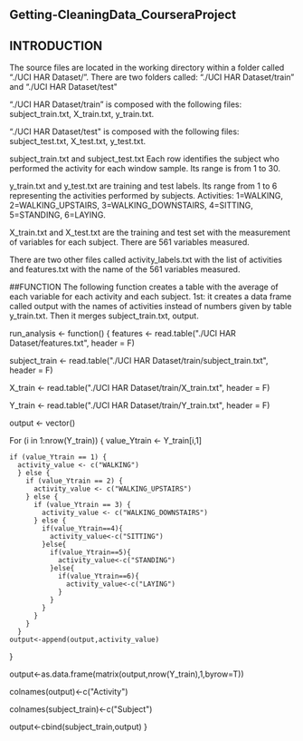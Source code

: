 ## Getting-CleaningData_CourseraProject
## INTRODUCTION
The source files are located in the working directory within a folder called “./UCI HAR Dataset/”. There are two folders called: “./UCI HAR Dataset/train” and “./UCI HAR Dataset/test" 

“./UCI HAR Dataset/train” is composed with the following files: subject_train.txt, X_train.txt, y_train.txt.

“./UCI HAR Dataset/test" is composed with the following files: subject_test.txt, X_test.txt, y_test.txt.

subject_train.txt and subject_test.txt Each row identifies the subject who performed the activity for each window sample. Its range is from 1 to 30. 

y_train.txt and y_test.txt are training and test labels. Its range from 1 to 6 representing the activities performed by subjects. Activities: 1=WALKING, 2=WALKING_UPSTAIRS, 3=WALKING_DOWNSTAIRS, 4=SITTING, 5=STANDING, 6=LAYING.

X_train.txt and X_test.txt are the training and test set with the measurement of variables for each subject. There are 561 variables measured. 

There are two other files called activity_labels.txt with the list of activities and features.txt with the name of the 561 variables measured. 


##FUNCTION
The following function creates a table with the average of each variable for each activity and each subject.
1st: it creates a data frame called output with the names of activities instead of numbers given by table y_train.txt. Then it merges subject_train.txt, output.

<!-- -->
run_analysis <- function() {
features <- read.table("./UCI HAR Dataset/features.txt", header = F)
  
  subject_train <- read.table("./UCI HAR Dataset/train/subject_train.txt", header = F)
  
  X_train <- read.table("./UCI HAR Dataset/train/X_train.txt", header = F)
  
  Y_train <- read.table("./UCI HAR Dataset/train/Y_train.txt", header = F)
  
  output <- vector()
  
  For (i in 1:nrow(Y_train)) {
    value_Ytrain <- Y_train[i,1]
    
    if (value_Ytrain == 1) {
      activity_value <- c("WALKING")
      } else {
        if (value_Ytrain == 2) {
          activity_value <- c("WALKING_UPSTAIRS")
        } else {
          if (value_Ytrain == 3) {
            activity_value <- c("WALKING_DOWNSTAIRS")
          } else {
            if(value_Ytrain==4){
              activity_value<-c("SITTING")
            }else{
              if(value_Ytrain==5){
                activity_value<-c("STANDING")
              }else{
                if(value_Ytrain==6){
                  activity_value<-c("LAYING")
                }
              }
            }
          }
        }
      }
    output<-append(output,activity_value)
  }
  
  output<-as.data.frame(matrix(output,nrow(Y_train),1,byrow=T))
  
  colnames(output)<-c("Activity")
  
  colnames(subject_train)<-c("Subject")
  
  output<-cbind(subject_train,output)
}



